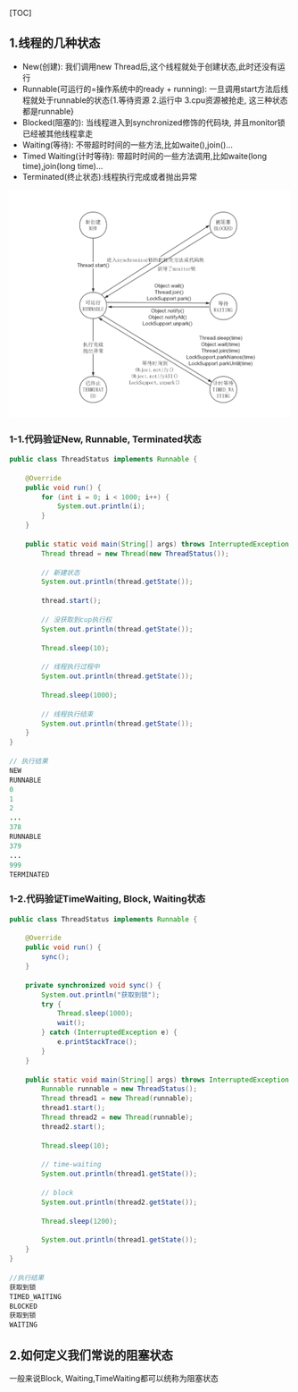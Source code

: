 [TOC]

## 1.线程的几种状态

- New(创建): 我们调用new Thread后,这个线程就处于创建状态,此时还没有运行
- Runnable(可运行的=操作系统中的ready + running): 一旦调用start方法后线程就处于runnable的状态{1.等待资源 2.运行中 3.cpu资源被抢走, 这三种状态都是runnable}
- Blocked(阻塞的): 当线程进入到synchronized修饰的代码块, 并且monitor锁已经被其他线程拿走
- Waiting(等待): 不带超时时间的一些方法,比如waite(),join()...
- Timed Waiting(计时等待): 带超时时间的一些方法调用,比如waite(long time),join(long time)...
- Terminated(终止状态):线程执行完成或者抛出异常

![image](../img/线程状态.png)

### 1-1.代码验证New, Runnable, Terminated状态

```java
public class ThreadStatus implements Runnable {

    @Override
    public void run() {
        for (int i = 0; i < 1000; i++) {
            System.out.println(i);
        }
    }

    public static void main(String[] args) throws InterruptedException {
        Thread thread = new Thread(new ThreadStatus());

        // 新建状态
        System.out.println(thread.getState());

        thread.start();

        // 没获取到cup执行权
        System.out.println(thread.getState());

        Thread.sleep(10);

        // 线程执行过程中
        System.out.println(thread.getState());

        Thread.sleep(1000);

        // 线程执行结束
        System.out.println(thread.getState());
    }
}

// 执行结果
NEW
RUNNABLE
0
1
2
...
378
RUNNABLE
379
...
999
TERMINATED
```

### 1-2.代码验证TimeWaiting, Block, Waiting状态

```java
public class ThreadStatus implements Runnable {

    @Override
    public void run() {
        sync();
    }

    private synchronized void sync() {
        System.out.println("获取到锁");
        try {
            Thread.sleep(1000);
            wait();
        } catch (InterruptedException e) {
            e.printStackTrace();
        }
    }

    public static void main(String[] args) throws InterruptedException {
        Runnable runnable = new ThreadStatus();
        Thread thread1 = new Thread(runnable);
        thread1.start();
        Thread thread2 = new Thread(runnable);
        thread2.start();

        Thread.sleep(10);

        // time-waiting
        System.out.println(thread1.getState());

        // block
        System.out.println(thread2.getState());

        Thread.sleep(1200);

        System.out.println(thread1.getState());
    }
}

//执行结果
获取到锁
TIMED_WAITING
BLOCKED
获取到锁
WAITING
```

## 2.如何定义我们常说的阻塞状态

一般来说Block, Waiting,TimeWaiting都可以统称为阻塞状态
